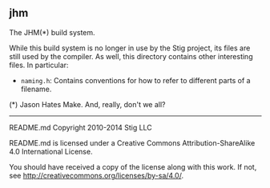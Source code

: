 ## jhm

The JHM(*) build system.

While this build system is no longer in use by the Stig project, its files are still used by the compiler. As well, this directory contains other interesting files. In particular:

* `naming.h`: Contains conventions for how to refer to different parts of a filename.

(*) Jason Hates Make. And, really, don't we all?

-----

README.md Copyright 2010-2014 Stig LLC

README.md is licensed under a Creative Commons Attribution-ShareAlike 4.0 International License.

You should have received a copy of the license along with this work. If not, see <http://creativecommons.org/licenses/by-sa/4.0/>.

